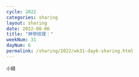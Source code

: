 ```yaml
---
cycle: 2022
categories: sharing
layout: sharing
date: 2022-08-06
title: "神學梳理："
weekNum: 31
dayNum: 6
permalink: /sharing/2022/wk31-day6-sharing.html
---
```


[](https://eccseattle.github.io/media/sharing/2022/wk031/2022-08-06-bin.m4a)

`小錢`
